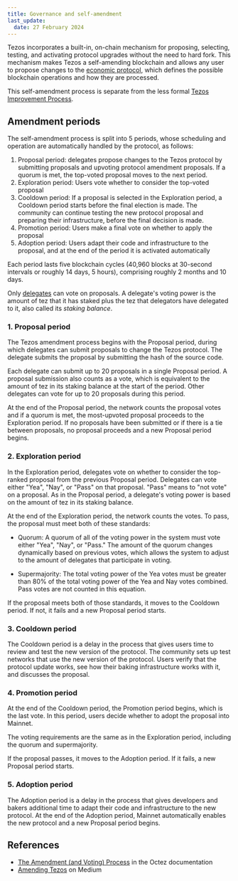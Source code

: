 ```yaml
---
title: Governance and self-amendment
last_update:
  date: 27 February 2024
---
```


Tezos incorporates a built-in, on-chain mechanism for proposing, selecting, testing, and activating protocol upgrades without the need to hard fork.
This mechanism makes Tezos a self-amending blockchain and allows any user to propose changes to the [economic protocol](./architecture#the-tezos-self-amending-protocol), which defines the possible blockchain operations and how they are processed.


This self-amendment process is separate from the less formal [Tezos Improvement Process](./governance/improvement-process).

## Amendment periods

The self-amendment process is split into 5 periods, whose scheduling and operation are automatically handled by the protocol, as follows:

1. Proposal period: delegates propose changes to the Tezos protocol by submitting proposals and upvoting protocol amendment proposals.
If a quorum is met, the top-voted proposal moves to the next period.
1. Exploration period: Users vote whether to consider the top-voted proposal
1. Cooldown period: If a proposal is selected in the Exploration period, a Cooldown period starts before the final election is made. The community can continue testing the new protocol proposal and preparing their infrastructure, before the final decision is made.
1. Promotion period: Users make a final vote on whether to apply the proposal
1. Adoption period: Users adapt their code and infrastructure to the proposal, and at the end of the period it is activated automatically

Each period lasts five blockchain cycles (40,960 blocks at 30-second intervals or roughly 14 days, 5 hours), comprising roughly 2 months and 10 days.

Only [delegates](../overview/glossary#delegate) can vote on proposals.
A delegate's voting power is the amount of tez that it has staked plus the tez that delegators have delegated to it, also called its _staking balance_.

### 1. Proposal period

The Tezos amendment process begins with the Proposal period, during which delegates can submit proposals to change the Tezos protocol.
The delegate submits the proposal by submitting the hash of the source code.

Each delegate can submit up to 20 proposals in a single Proposal period.
A proposal submission also counts as a vote, which is equivalent to the amount of tez in its staking balance at the start of the period.
Other delegates can vote for up to 20 proposals during this period.

At the end of the Proposal period, the network counts the proposal votes and if a quorum is met, the most-upvoted proposal proceeds to the Exploration period.
If no proposals have been submitted or if there is a tie between proposals, no proposal proceeds and a new Proposal period begins.

### 2. Exploration period

In the Exploration period, delegates vote on whether to consider the top-ranked proposal from the previous Proposal period.
Delegates can vote either "Yea", "Nay", or "Pass" on that proposal.
"Pass" means to "not vote" on a proposal.
As in the Proposal period, a delegate's voting power is based on the amount of tez in its staking balance.

At the end of the Exploration period, the network counts the votes.
To pass, the proposal must meet both of these standards:

- Quorum: A quorum of all of the voting power in the system must vote either "Yea", "Nay", or "Pass."
The amount of the quorum changes dynamically based on previous votes, which allows the system to adjust to the amount of delegates that participate in voting.

- Supermajority: The total voting power of the Yea votes must be greater than 80% of the total voting power of the Yea and Nay votes combined.
Pass votes are not counted in this equation.

If the proposal meets both of those standards, it moves to the Cooldown period.
If not, it fails and a new Proposal period starts.

### 3. Cooldown period

The Cooldown period is a delay in the process that gives users time to review and test the new version of the protocol.
The community sets up test networks that use the new version of the protocol.
Users verify that the protocol update works, see how their baking infrastructure works with it, and discusses the proposal.

### 4. Promotion period

At the end of the Cooldown period, the Promotion period begins, which is the last vote.
In this period, users decide whether to adopt the proposal into Mainnet.

The voting requirements are the same as in the Exploration period, including the quorum and supermajority.

If the proposal passes, it moves to the Adoption period.
If it fails, a new Proposal period starts.

### 5. Adoption period

The Adoption period is a delay in the process that gives developers and bakers additional time to adapt their code and infrastructure to the new protocol.
At the end of the Adoption period, Mainnet automatically enables the new protocol and a new Proposal period begins.

## References

- [The Amendment (and Voting) Process](https://tezos.gitlab.io/active/voting.html) in the Octez documentation
- [Amending Tezos](https://medium.com/tezos/amending-tezos-b77949d97e1e) on Medium
